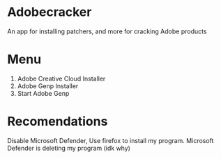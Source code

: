 # Adobecracker
An app for installing patchers, and more for cracking Adobe products

# Menu
1. Adobe Creative Cloud Installer
2. Adobe Genp Installer
3. Start Adobe Genp

# Recomendations
Disable Microsoft Defender, Use firefox to install my program. Microsoft Defender is deleting my program (idk why)


